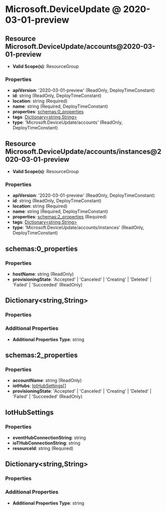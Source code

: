 # Microsoft.DeviceUpdate @ 2020-03-01-preview

## Resource Microsoft.DeviceUpdate/accounts@2020-03-01-preview
* **Valid Scope(s)**: ResourceGroup
### Properties
* **apiVersion**: '2020-03-01-preview' (ReadOnly, DeployTimeConstant)
* **id**: string (ReadOnly, DeployTimeConstant)
* **location**: string (Required)
* **name**: string (Required, DeployTimeConstant)
* **properties**: [schemas:0_properties](#schemas0properties)
* **tags**: [Dictionary<string,String>](#dictionarystringstring)
* **type**: 'Microsoft.DeviceUpdate/accounts' (ReadOnly, DeployTimeConstant)

## Resource Microsoft.DeviceUpdate/accounts/instances@2020-03-01-preview
* **Valid Scope(s)**: ResourceGroup
### Properties
* **apiVersion**: '2020-03-01-preview' (ReadOnly, DeployTimeConstant)
* **id**: string (ReadOnly, DeployTimeConstant)
* **location**: string (Required)
* **name**: string (Required, DeployTimeConstant)
* **properties**: [schemas:2_properties](#schemas2properties) (Required)
* **tags**: [Dictionary<string,String>](#dictionarystringstring)
* **type**: 'Microsoft.DeviceUpdate/accounts/instances' (ReadOnly, DeployTimeConstant)

## schemas:0_properties
### Properties
* **hostName**: string (ReadOnly)
* **provisioningState**: 'Accepted' | 'Canceled' | 'Creating' | 'Deleted' | 'Failed' | 'Succeeded' (ReadOnly)

## Dictionary<string,String>
### Properties
### Additional Properties
* **Additional Properties Type**: string

## schemas:2_properties
### Properties
* **accountName**: string (ReadOnly)
* **iotHubs**: [IotHubSettings](#iothubsettings)[]
* **provisioningState**: 'Accepted' | 'Canceled' | 'Creating' | 'Deleted' | 'Failed' | 'Succeeded' (ReadOnly)

## IotHubSettings
### Properties
* **eventHubConnectionString**: string
* **ioTHubConnectionString**: string
* **resourceId**: string (Required)

## Dictionary<string,String>
### Properties
### Additional Properties
* **Additional Properties Type**: string


